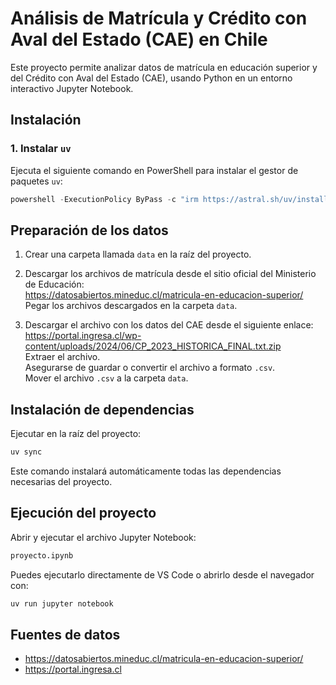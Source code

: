 # Análisis de Matrícula y Crédito con Aval del Estado (CAE) en Chile

Este proyecto permite analizar datos de matrícula en educación superior y del Crédito con Aval del Estado (CAE), usando Python en un entorno interactivo Jupyter Notebook.

## Instalación

### 1. Instalar `uv`

Ejecuta el siguiente comando en PowerShell para instalar el gestor de paquetes `uv`:

```powershell
powershell -ExecutionPolicy ByPass -c "irm https://astral.sh/uv/install.ps1 | iex"
```

## Preparación de los datos

1. Crear una carpeta llamada `data` en la raíz del proyecto.

2. Descargar los archivos de matrícula desde el sitio oficial del Ministerio de Educación:  
   https://datosabiertos.mineduc.cl/matricula-en-educacion-superior/  
   Pegar los archivos descargados en la carpeta `data`.

3. Descargar el archivo con los datos del CAE desde el siguiente enlace:  
   https://portal.ingresa.cl/wp-content/uploads/2024/06/CP_2023_HISTORICA_FINAL.txt.zip  
   Extraer el archivo.  
   Asegurarse de guardar o convertir el archivo a formato `.csv`.  
   Mover el archivo `.csv` a la carpeta `data`.

## Instalación de dependencias

Ejecutar en la raíz del proyecto:

```bash
uv sync
```

Este comando instalará automáticamente todas las dependencias necesarias del proyecto.

## Ejecución del proyecto

Abrir y ejecutar el archivo Jupyter Notebook:

```bash
proyecto.ipynb
```

Puedes ejecutarlo directamente de VS Code o abrirlo desde el navegador con:

```bash
uv run jupyter notebook
```


## Fuentes de datos

- https://datosabiertos.mineduc.cl/matricula-en-educacion-superior/
- https://portal.ingresa.cl